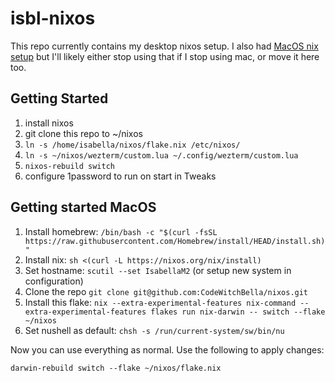 # isbl-nixos

This repo currently contains my desktop nixos setup. I also had
[MacOS nix setup](https://github.com/CodeWitchBella/nix-darwin-config/tree/main)
but I'll likely either stop using that if I stop using mac, or move it here too.

## Getting Started

1. install nixos
2. git clone this repo to ~/nixos
3. `ln -s /home/isabella/nixos/flake.nix /etc/nixos/`
4. `ln -s ~/nixos/wezterm/custom.lua ~/.config/wezterm/custom.lua`
5. `nixos-rebuild switch`
6. configure 1password to run on start in Tweaks

## Getting started MacOS 

1. Install homebrew: `/bin/bash -c "$(curl -fsSL https://raw.githubusercontent.com/Homebrew/install/HEAD/install.sh)"`
2. Install nix: `sh <(curl -L https://nixos.org/nix/install)`
3. Set hostname: `scutil --set IsabellaM2` (or setup new system in configuration)
4. Clone the repo `git clone git@github.com:CodeWitchBella/nixos.git`
5. Install this flake: `nix --extra-experimental-features nix-command --extra-experimental-features flakes run nix-darwin -- switch --flake ~/nixos`
6. Set nushell as default: `chsh -s /run/current-system/sw/bin/nu`

Now you can use everything as normal. Use the following to apply changes:

```
darwin-rebuild switch --flake ~/nixos/flake.nix
```
